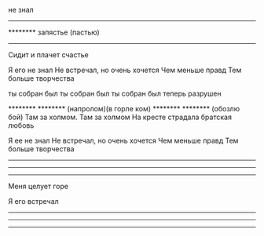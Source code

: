 не знал


******** ******** 
******** запястье (пастью)
******** ******** 
Сидит и плачет счастье

Я его не знал
Не встречал, но очень хочется
Чем меньше правд
Тем больше творчества

ты собран был
ты собран был
ты собран был
теперь разрушен


******** ******** (напролом)(в горле ком)
******** ******** (обозлю бой)
Там за холмом. Там за холмом
На кресте страдала братская любовь

Я ее не знал
Не встречал, но очень хочется
Чем меньше правд
Тем больше творчества


******** ******** 
******** ******** 
******** ******** 
Меня целует горе

Я его встречал
******** ******** 
******** ******** 
******** ******** 
